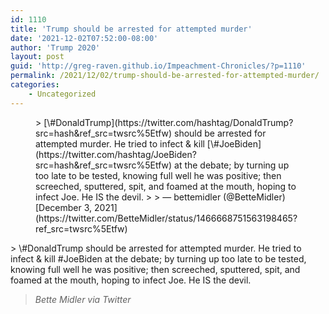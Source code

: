 ```yaml
---
id: 1110
title: 'Trump should be arrested for attempted murder'
date: '2021-12-02T07:52:00-08:00'
author: 'Trump 2020'
layout: post
guid: 'http://greg-raven.github.io/Impeachment-Chronicles/?p=1110'
permalink: /2021/12/02/trump-should-be-arrested-for-attempted-murder/
categories:
    - Uncategorized
---
```


<figure class="wp-block-embed is-provider-twitter wp-block-embed-twitter"><div class="wp-block-embed__wrapper">> [\#DonaldTrump](https://twitter.com/hashtag/DonaldTrump?src=hash&ref_src=twsrc%5Etfw) should be arrested for attempted murder. He tried to infect &amp; kill [\#JoeBiden](https://twitter.com/hashtag/JoeBiden?src=hash&ref_src=twsrc%5Etfw) at the debate; by turning up too late to be tested, knowing full well he was positive; then screeched, sputtered, spit, and foamed at the mouth, hoping to infect Joe. He IS the devil.
> 
> — bettemidler (@BetteMidler) [December 3, 2021](https://twitter.com/BetteMidler/status/1466668751563198465?ref_src=twsrc%5Etfw)

<script async="" charset="utf-8" src="https://platform.twitter.com/widgets.js"></script></div></figure>> \#DonaldTrump should be arrested for attempted murder. He tried to infect &amp; kill #JoeBiden at the debate; by turning up too late to be tested, knowing full well he was positive; then screeched, sputtered, spit, and foamed at the mouth, hoping to infect Joe. He IS the devil.
> 
> <cite>Bette Midler via Twitter</cite>